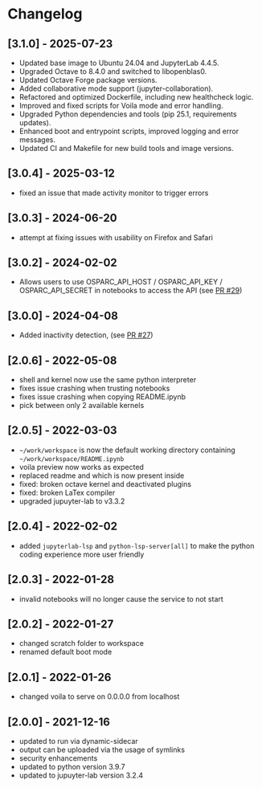 # Changelog

## [3.1.0] - 2025-07-23
- Updated base image to Ubuntu 24.04 and JupyterLab 4.4.5.
- Upgraded Octave to 8.4.0 and switched to libopenblas0.
- Updated Octave Forge package versions.
- Added collaborative mode support (jupyter-collaboration).
- Refactored and optimized Dockerfile, including new healthcheck logic.
- Improved and fixed scripts for Voila mode and error handling.
- Upgraded Python dependencies and tools (pip 25.1, requirements updates).
- Enhanced boot and entrypoint scripts, improved logging and error messages.
- Updated CI and Makefile for new build tools and image versions.

## [3.0.4] - 2025-03-12
- fixed an issue that made activity monitor to trigger errors

## [3.0.3] - 2024-06-20
- attempt at fixing issues with usability on Firefox and Safari

## [3.0.2] - 2024-02-02
- Allows users to use OSPARC_API_HOST / OSPARC_API_KEY / OSPARC_API_SECRET in notebooks to access the API (see [PR #29](https://github.com/ITISFoundation/jupyter-math/pull/29))
  
## [3.0.0] - 2024-04-08
- Added inactivity detection, (see [PR #27](https://github.com/ITISFoundation/jupyter-math/pull/27))

## [2.0.6] - 2022-05-08
- shell and kernel now use the same python interpreter
- fixes issue crashing when trusting notebooks
- fixes issue crashing when copying README.ipynb
- pick between only 2 available kernels

## [2.0.5] - 2022-03-03
- `~/work/workspace` is now the default working directory containing `~/work/workspace/README.ipynb`
- voila preview now works as expected
- replaced readme and which is now present inside 
- fixed: broken octave kernel and deactivated plugins
- fixed: broken LaTex compiler
- upgraded jupuyter-lab to v3.3.2

## [2.0.4] - 2022-02-02
- added `jupyterlab-lsp` and `python-lsp-server[all]` to make the python coding experience more user friendly

## [2.0.3] - 2022-01-28

- invalid notebooks will no longer cause the service to not start

## [2.0.2] - 2022-01-27

- changed scratch folder to workspace
- renamed default boot mode


## [2.0.1] - 2022-01-26

- changed voila to serve on 0.0.0.0 from localhost

## [2.0.0] - 2021-12-16

- updated to run via dynamic-sidecar
- output can be uploaded via the usage of symlinks
- security enhancements
- updated to python version 3.9.7
- updated to jupuyter-lab version 3.2.4
